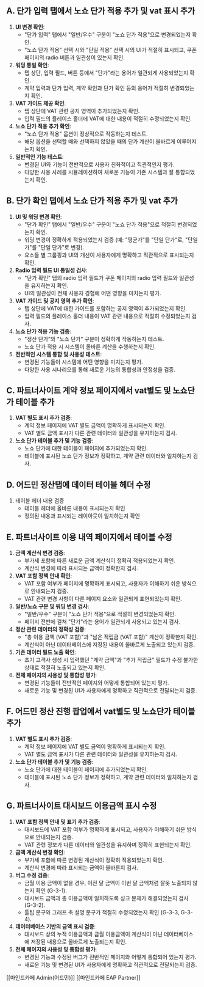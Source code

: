 ## A. 단가 입력 탭에서 노쇼 단가 적용 추가 및 vat 표시 추가

1. **UI 변경 확인**:
    - "단가 입력" 탭에서 "일반/우수" 구분이 "노쇼 단가 적용"으로 변경되었는지 확인.
    - "노쇼 단가 적용" 선택 시와 "단일 적용" 선택 시의 UI가 적절히 표시되고, 쿠폰 페이지의 radio 버튼과 일관성이 있는지 확인.
2. **워딩 통일 확인**:
    - 탭 상단, 입력 필드, 버튼 등에서 "단가"라는 용어가 일관되게 사용되었는지 확인.
    - 계약 입력과 단가 입력, 계약 확인과 단가 확인 등의 용어가 적절히 변경되었는지 확인.
3. **VAT 가이드 제공 확인**:
    - 탭 상단에 VAT 관련 공지 영역이 추가되었는지 확인.
    - 입력 필드의 플레이스 홀더에 VAT에 대한 내용이 적절히 수정되었는지 확인.
4. **노쇼 단가 적용 추가 확인**:
    - "노쇼 단가 적용" 옵션이 정상적으로 작동하는지 테스트.
    - 해당 옵션을 선택할 때와 선택하지 않았을 때의 단가 계산이 올바르게 이루어지는지 확인.
5. **일반적인 기능 테스트**:
    - 변경된 UI와 기능이 전반적으로 사용자 친화적이고 직관적인지 평가.
    - 다양한 사용 사례를 시뮬레이션하여 새로운 기능이 기존 시스템과 잘 통합되었는지 확인.
    

## B. 단가 확인 탭에서 노쇼 단가 적용 추가 및 vat 추가

1. **UI 및 워딩 변경 확인**:
    - "단가 확인" 탭에서 "일반/우수" 구분이 "노쇼 단가 적용"으로 적절히 변경되었는지 확인.
    - 워딩 변경이 정확하게 적용되었는지 검증 (예: "평균가"를 "단일 단가"로, "단일가"를 "단일 단가"로 변경).
    - 요소들 별 그룹핑과 UI의 개선이 사용자에게 명확하고 직관적으로 표시되는지 확인.
2. **Radio 입력 필드 UI 통일성 검사**:
    - "단가 확인" 탭의 radio 입력 필드가 쿠폰 페이지의 radio 입력 필드와 일관성을 유지하는지 확인.
    - UI의 일관성이 전체 사용자 경험에 어떤 영향을 미치는지 평가.
3. **VAT 가이드 및 공지 영역 추가 확인**:
    - 탭 상단에 VAT에 대한 가이드를 포함하는 공지 영역이 추가되었는지 확인.
    - 입력 필드의 플레이스 홀더 내용이 VAT 관련 내용으로 적절히 수정되었는지 검사.
4. **노쇼 단가 적용 기능 검증**:
    - "정산 단가"와 "노쇼 단가" 구분이 정확하게 작동하는지 테스트.
    - 노쇼 단가 적용 시 시스템이 올바른 계산을 수행하는지 확인.
5. **전반적인 시스템 통합 및 사용성 테스트**:
    - 변경된 기능들이 시스템에 어떤 영향을 미치는지 평가.
    - 다양한 사용 시나리오를 통해 새로운 기능의 통합성과 안정성을 검증.
    

## C. 파트너사이트 계약 정보 페이지에서 vat별도 및 노쇼단가 테이블 추가

1. **VAT 별도 표시 추가 검증**:
    - 계약 정보 페이지에 VAT 별도 금액이 명확하게 표시되는지 확인.
    - VAT 별도 금액 표시가 다른 관련 데이터와 일관성을 유지하는지 검사.
2. **노쇼 단가 테이블 추가 및 기능 검증**:
    - 노쇼 단가에 대한 테이블이 페이지에 추가되었는지 확인.
    - 테이블에 표시된 노쇼 단가 정보가 정확하고, 계약 관련 데이터와 일치하는지 검사.

## D. 어드민 정산탭에 데이터 테이블 헤더 수정

1. 테이블 헤더 내용 검증
    - 테이블 헤더에 올바른 내용이 표시되는지 확인
    - 정의된 내용과 표시되는 레이아웃이 일치하는지 확인

## E. 파트너사이트 이용 내역 페이지에서 테이블 수정

1. **금액 계산식 변경 검증**:
    - 부가세 포함에 따른 새로운 금액 계산식이 정확히 적용되었는지 확인.
    - 계산식 변경에 따라 표시되는 금액이 정확한지 검사.
2. **VAT 포함 정책 안내 확인**:
    - VAT 포함 여부가 페이지에 명확하게 표시되고, 사용자가 이해하기 쉬운 방식으로 안내되는지 검증.
    - VAT 관련 변경 사항이 다른 페이지 요소와 일관되게 표현되었는지 확인.
3. **일반/노쇼 구분 및 워딩 변경 검사**:
    - "일반/우수" 구분이 "노쇼 단가 적용"으로 적절히 변경되었는지 확인.
    - 페이지 전반에 걸쳐 "단가"라는 용어가 일관되게 사용되고 있는지 검사.
4. **정산 관련 데이터의 정확성 검증**:
    - "총 이용 금액 (VAT 포함)"과 "남은 적립금 (VAT 포함)" 계산이 정확한지 확인.
    - 계산식이 아닌 데이터베이스에 저장된 내용이 올바르게 노출되고 있는지 검증.
5. **기존 데이터 필드 노출 확인**:
    - 초기 고객사 생성 시 입력했던 "계약 금액"과 "추가 적립금" 필드가 수정 불가한 상태로 적절히 노출되고 있는지 확인.
6. **전체 페이지의 사용성 및 통합성 평가**:
    - 변경된 기능들이 전반적인 페이지와 어떻게 통합되어 있는지 평가.
    - 새로운 기능 및 변경된 UI가 사용자에게 명확하고 직관적으로 전달되는지 검증.

## F. 어드민 정산 진행 팝업에서 vat별도 및 노쇼단가 테이블 추가

1. **VAT 별도 표시 추가 검증**:
    - 계약 정보 페이지에 VAT 별도 금액이 명확하게 표시되는지 확인.
    - VAT 별도 금액 표시가 다른 관련 데이터와 일관성을 유지하는지 검사.
2. **노쇼 단가 테이블 추가 및 기능 검증**:
    - 노쇼 단가에 대한 테이블이 페이지에 추가되었는지 확인.
    - 테이블에 표시된 노쇼 단가 정보가 정확하고, 계약 관련 데이터와 일치하는지 검사.

## G. 파트너사이트 대시보드 이용금액 표시 수정

1. **VAT 포함 정책 안내 및 표기 추가 검증**:
    - 대시보드에 VAT 포함 여부가 명확하게 표시되고, 사용자가 이해하기 쉬운 방식으로 안내되는지 검증.
    - VAT 관련 정보가 다른 데이터와 일관성을 유지하며 정확히 표현되는지 확인.
2. **금액 계산식 변경 확인**:
    - 부가세 포함에 따른 변경된 계산식이 정확히 적용되었는지 확인.
    - 계산식 변경에 따라 표시되는 금액이 올바른지 검사.
3. **버그 수정 검증**:
    - 금월 이용 금액이 없을 경우, 이전 달 금액이 이번 달 금액처럼 잘못 노출되지 않는지 확인 (G-3-1).
    - 대시보드 금액과 총 이용금액이 일치하도록 싱크 문제가 해결되었는지 검사 (G-3-2).
    - 툴팁 문구와 그래프 축 설명 문구가 적절히 수정되었는지 확인 (G-3-3, G-3-4).
4. **데이터베이스 기반의 금액 표시 검증**:
    - 대시보드 상의 누적 이용금액과 금월 이용금액이 계산식이 아닌 데이터베이스에 저장된 내용으로 올바르게 노출되는지 확인.
5. **전체 페이지의 사용성 및 통합성 평가**:
    - 변경된 기능과 수정된 버그가 전반적인 페이지와 어떻게 통합되어 있는지 평가.
    - 새로운 기능 및 변경된 UI가 사용자에게 명확하고 직관적으로 전달되는지 검증.


[[마인드카페 Admin(어드민)]]
[[마인드카페 EAP Partner]]

